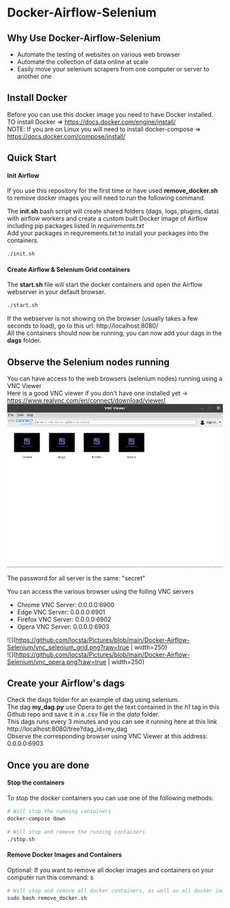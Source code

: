 # Docker-Airflow-Selenium
## Why Use Docker-Airflow-Selenium
 * Automate the testing of websites on various web browser
 * Automate the collection of data online at scale
 * Easily move your selenium scrapers from one computer or server to another one

## Install Docker
Before you can use this docker image you need to have Docker installed.  
TO install Docker => https://docs.docker.com/engine/install/  
NOTE: If you are on Linux you will need to install docker-compose => https://docs.docker.com/compose/install/  

## Quick Start
#### Init Airflow
If you use this repository for the first time or have used **remove_docker.sh** to remove docker images you will need to run the following command.  
  
The **init.sh** bash script will create shared folders (dags, logs, plugins, data) with airflow workers and create a custom built Docker image of Airflow including pip packages listed in *requirements.txt*  
Add your packages in requirements.txt to install your packages into the containers.  

```bash
./init.sh
```

#### Create Airflow & Selenium Grid containers
The **start.sh** file will start the docker containers and open the Airflow webserver in your default browser.  

```bash
./start.sh
```
If the webserver is not showing on the browser (usually takes a few seconds to load), go to this url: http://localhost:8080/  
All the containers should now be running, you can now add your dags in the **dags** folder.  

## Observe the Selenium nodes running
You can have access to the web browsers (selenium nodes) running using a VNC Viewer  
Here is a good VNC viewer if you don't have one installed yet -> https://www.realvnc.com/en/connect/download/viewer/  
![](https://github.com/locsta/Pictures/blob/main/Docker-Airflow-Selenium/vnc_viewer.png?raw=true)

The password for all server is the same: "secret"  

You can access the various browser using the folling VNC servers
  * Chrome  VNC Server: 0.0.0.0:6900
  * Edge    VNC Server: 0.0.0.0:6901
  * Firefox VNC Server: 0.0.0.0:6902
  * Opera   VNC Server: 0.0.0.0:6903


![](https://github.com/locsta/Pictures/blob/main/Docker-Airflow-Selenium/vnc_selenium_grid.png?raw=true | width=250)  
![](https://github.com/locsta/Pictures/blob/main/Docker-Airflow-Selenium/vnc_opera.png?raw=true | width=250)



## Create your Airflow's dags
Check the dags folder for an example of dag using selenium.  
The dag **my_dag.py** use Opera to get the text contained in the *h1* tag in this Github repo and save it in a .csv file in the *data* folder.  
This dags runs every 3 minutes and you can see it running here at this link http://localhost:8080/tree?dag_id=my_dag  
Observe the corresponding browser using VNC Viewer at this address: 0.0.0.0:6903  

## Once you are done
#### Stop the containers
To stop the docker containers you can use one of the following methods:
```bash
# Will stop the running containers
docker-compose down
```
```bash
# Will stop and remove the running containers
./stop.sh
```

#### Remove Docker Images and Containers
Optional:
If you want to remove all docker images and containers on your computer run this command:  s
```bash
# Will stop and remove all docker containers, as well as all docker images
sudo bash remove_docker.sh
```